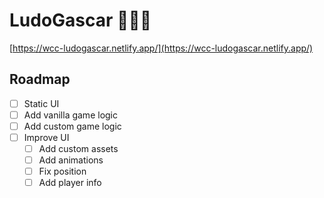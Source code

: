 # LudoGascar 🎲🇲🇬

[https://wcc-ludogascar.netlify.app/](https://wcc-ludogascar.netlify.app/)

## Roadmap
- [ ] Static UI
- [ ] Add vanilla game logic
- [ ] Add custom game logic
- [ ] Improve UI
    - [ ] Add custom assets
    - [ ] Add animations
    - [ ] Fix position
    - [ ] Add player info
